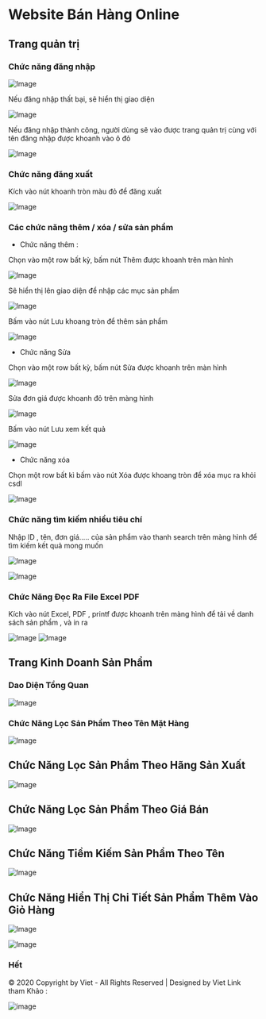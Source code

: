# Website Bán Hàng Online

## Trang quản trị

### Chức năng đăng nhập
![Image](Hinhchup/login1.png)

Nếu đăng nhập thất bại, sẽ hiển thị giao diện

![Image](Hinhchup/Login2.png)

Nếu đăng nhập thành công, người dùng sẽ vào được trang quản trị cùng với tên đăng nhập được khoanh vào ô đỏ

![Image](Hinhchup/Login_3.png)

### Chức năng đăng xuất

Kích vào nút khoanh tròn màu đỏ để đăng xuất

![Image](Hinhchup/Logout_1.png)

### Các chức năng thêm / xóa / sửa sản phẩm

- Chức năng thêm : 

Chọn vào một row bất kỳ, bấm nút Thêm được khoanh trên màn hình 

![Image](/Hinhchup/ThemSanPham_2.png)

Sẽ hiển thị lên giao diện để nhập các mục sản phẩm

![Image](/Hinhchup/ThemSanPham_3.png)

Bấm vào nút Lưu khoang tròn để thêm sản phẩm 

![Image](Hinhchup/ThemSanPham_4.png)

- Chức năng Sửa

Chọn vào một row bất kỳ, bấm nút Sửa được khoanh trên màn hình 

![Image](Hinhchup/Edit_SanPham_1.png)

Sửa đơn giá được khoanh đỏ trên màng hình

![Image](Hinhchup/Edit_SanPham_2.png)

Bấm vào nút Lưu xem kết quả

![Image](Hinhchup/Edit_SanPham_3.png)

- Chức năng xóa

Chọn một row bất kì bấm vào nút Xóa được khoang tròn để xóa mục ra khỏi csdl

![Image](Hinhchup/deleteSP.png)

### Chức năng tìm kiếm nhiều tiêu chí

Nhập ID , tên, đơn giá..... của sản phẩm vào thanh search trên màng hình để tìm kiếm kết quả mong muốn

![Image](Hinhchup/search_Name.png)

![Image](Hinhchup/Search_ID.png)

### Chức Năng Đọc Ra File Excel PDF

Kích vào nút Excel,  PDF , printf được khoanh trên màng hình để tải về danh sách sản phẩm , và in ra

![Image](Hinhchup/Excel_PDF.png)
![Image](Hinhchup/printf_1.png)


## Trang Kinh Doanh Sản Phẩm

### Dao Diện Tổng Quan

![Image](Hinhchup/DaoDienSanPham.png)

### Chức Năng Lọc Sản Phẩm Theo Tên Mặt Hàng

![Image](Hinhchup/LocMatHang.png)

## Chức Năng Lọc Sản Phẩm Theo Hãng Sản Xuất

![Image](Hinhchup/LocMatHangTheoHang.png)

## Chức Năng Lọc Sản Phẩm Theo Giá Bán

![Image](Hinhchup/LocGiaBan.png)

## Chức Năng Tiềm Kiếm Sản Phẩm Theo Tên

![Image](Hinhchup/timkiemTheoten.png)

## Chức Năng Hiển Thị Chi Tiết Sản Phẩm Thêm Vào Giỏ Hàng

![Image](Hinhchup/showSP.png)

![Image](Hinhchup/ShowSP_2.png)

### Hết

© 2020 Copyright by Viet - All Rights Reserved | Designed by Viet
Link tham Khảo : 
<a href ="https://stackoverflow.com"></a>
<a href ="https://entityframework.net"></a>
<a href ="https://www.dotnettricks.com"></a>

![image](https://github.com/viet15cm/BaiTap-Android/blob/master/viet.png)


